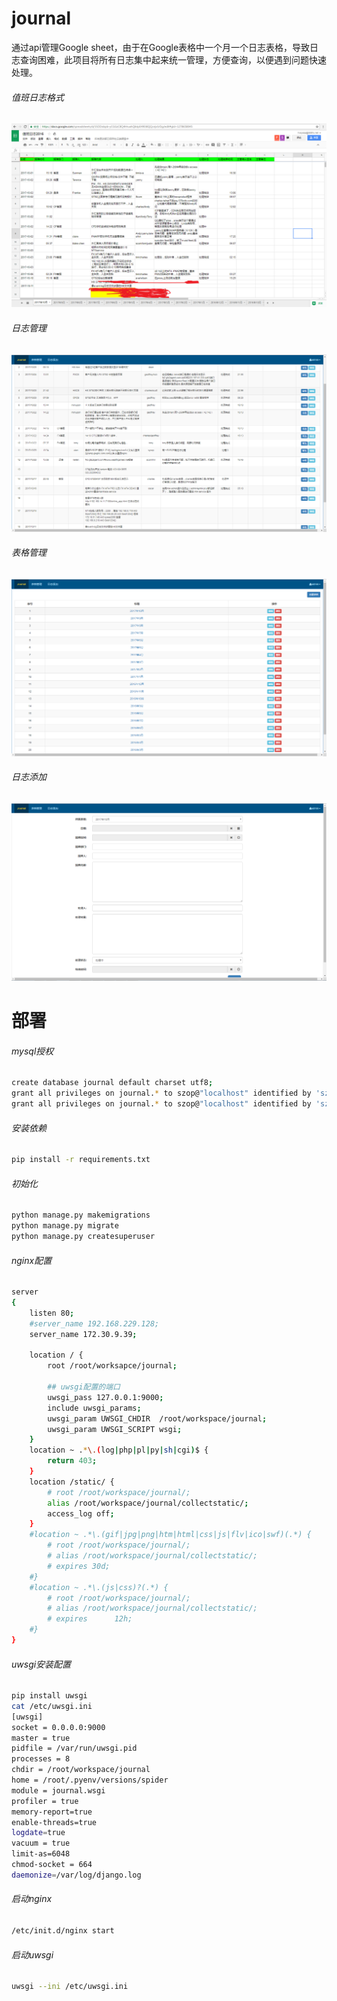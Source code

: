 # journal
通过api管理Google sheet，由于在Google表格中一个月一个日志表格，导致日志查询困难，此项目将所有日志集中起来统一管理，方便查询，以便遇到问题快速处理。
###### 值班日志格式
![值班日志](/images/值班日志.png)
###### 日志管理
![日志管理](/images/journal.png)
###### 表格管理
![表格管理](/images/sheets.png)
###### 日志添加
![日志添加](/images/日志添加.png)
# 部署
###### mysql授权
```Bash
create database journal default charset utf8;
grant all privileges on journal.* to szop@"localhost" identified by 'szop';
grant all privileges on journal.* to szop@"localhost" identified by 'szop';
```
###### 安装依赖
```Bash
pip install -r requirements.txt
```
###### 初始化
```Bash
python manage.py makemigrations
python manage.py migrate
python manage.py createsuperuser
```
###### nginx配置
```Bash
server
{
    listen 80;
    #server_name 192.168.229.128;
    server_name 172.30.9.39;

    location / {
        root /root/worksapce/journal;

        ## uwsgi配置的端口
        uwsgi_pass 127.0.0.1:9000;
        include uwsgi_params;
        uwsgi_param UWSGI_CHDIR  /root/workspace/journal;
        uwsgi_param UWSGI_SCRIPT wsgi;
    }
    location ~ .*\.(log|php|pl|py|sh|cgi)$ {
        return 403;
    }
    location /static/ {
        # root /root/workspace/journal/;
        alias /root/workspace/journal/collectstatic/;
        access_log off;
    }
    #location ~ .*\.(gif|jpg|png|htm|html|css|js|flv|ico|swf)(.*) {
        # root /root/workspace/journal/;
        # alias /root/workspace/journal/collectstatic/;
        # expires 30d;
    #}
    #location ~ .*\.(js|css)?(.*) {
        # root /root/workspace/journal/;
        # alias /root/workspace/journal/collectstatic/;
        # expires      12h;
    #}
}
```
###### uwsgi安装配置
```Bash
pip install uwsgi
cat /etc/uwsgi.ini
[uwsgi]
socket = 0.0.0.0:9000
master = true
pidfile = /var/run/uwsgi.pid
processes = 8
chdir = /root/workspace/journal
home = /root/.pyenv/versions/spider
module = journal.wsgi
profiler = true
memory-report=true
enable-threads=true
logdate=true
vacuum = true
limit-as=6048
chmod-socket = 664
daemonize=/var/log/django.log
```
###### 启动nginx
```Bash
/etc/init.d/nginx start
```
###### 启动uwsgi
```Bash
uwsgi --ini /etc/uwsgi.ini
```
